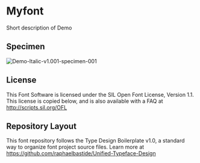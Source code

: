 # Myfont

Short description of Demo

## Specimen

![Demo-Italic-v1.001-specimen-001](https://raw.github.com/davelab6/Unified-Typeface-Design/master/documentation/images/Demo-Italic-v1.001-specimen-001.png)

## License

This Font Software is licensed under the SIL Open Font License, Version 1.1. 
This license is copied below, and is also available with a FAQ at 
http://scripts.sil.org/OFL

## Repository Layout

This font repository follows the Type Design Boilerplate v1.0, 
a standard way to organize font project source files. Learn more at 
https://github.com/raphaelbastide/Unified-Typeface-Design

